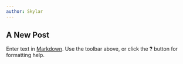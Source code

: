 ```yaml
---
author: Skylar
---
```


## A New Post

Enter text in [Markdown](http://daringfireball.net/projects/markdown/). Use the toolbar above, or click the **?** button for formatting help.
